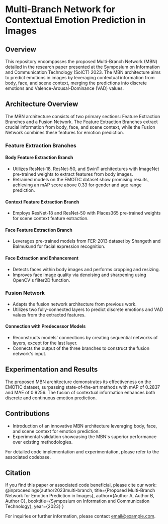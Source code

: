 # Multi-Branch Network for Contextual Emotion Prediction in Images

## Overview
This repository encompasses the proposed Multi-Branch Network (MBN) detailed in the research paper presented at the Symposium on Information and Communication Technology (SoICT) 2023. The MBN architecture aims to predict emotions in images by leveraging contextual information from body, face, and scene context, merging the predictions into discrete emotions and Valence-Arousal-Dominance (VAD) values.

## Architecture Overview
The MBN architecture consists of two primary sections: Feature Extraction Branches and a Fusion Network. The Feature Extraction Branches extract crucial information from body, face, and scene context, while the Fusion Network combines these features for emotion prediction.

### Feature Extraction Branches
#### Body Feature Extraction Branch
- Utilizes ResNet-18, ResNet-50, and SwinT architectures with ImageNet pre-trained weights to extract features from body images.
- Retrained models on the EMOTIC dataset show promising results, achieving an mAP score above 0.33 for gender and age range prediction.

#### Context Feature Extraction Branch
- Employs ResNet-18 and ResNet-50 with Places365 pre-trained weights for scene context feature extraction.

#### Face Feature Extraction Branch
- Leverages pre-trained models from FER-2013 dataset by Shangeth and Balmukund for facial expression recognition.

#### Face Extraction and Enhancement
- Detects faces within body images and performs cropping and resizing.
- Improves face image quality via denoising and sharpening using OpenCV's filter2D function.

### Fusion Network
- Adapts the fusion network architecture from previous work.
- Utilizes two fully-connected layers to predict discrete emotions and VAD values from the extracted features.

#### Connection with Predecessor Models
- Reconstructs models' connections by creating sequential networks of layers, except for the last layer.
- Connects the output of the three branches to construct the fusion network's input.

## Experimentation and Results
The proposed MBN architecture demonstrates its effectiveness on the EMOTIC dataset, surpassing state-of-the-art methods with mAP of 0.2837 and MAE of 0.9256. The fusion of contextual information enhances both discrete and continuous emotion prediction.

## Contributions
- Introduction of an innovative MBN architecture leveraging body, face, and scene context for emotion prediction.
- Experimental validation showcasing the MBN's superior performance over existing methodologies.

For detailed code implementation and experimentation, please refer to the associated codebase.

## Citation
If you find this paper or associated code beneficial, please cite our work:
@inproceedings{author2023multi-branch,
title={Proposed Multi-Branch Network for Emotion Prediction in Images},
author={Author A, Author B, Author C},
booktitle={Symposium on Information and Communication Technology},
year={2023}
}


For inquiries or further information, please contact [email@example.com](mailto:email@example.com).
